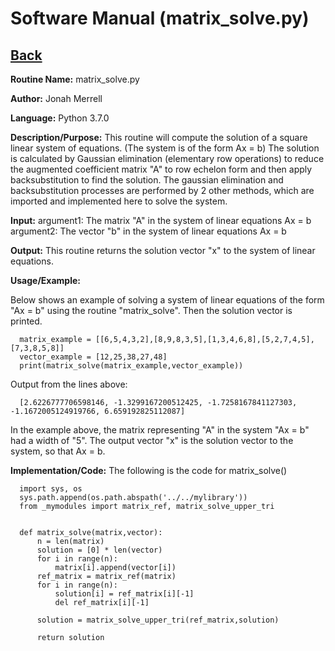 # Software Manual (matrix_solve.py)

## [Back](softwaremanual.md)

**Routine Name:**           matrix_solve.py

**Author:** Jonah Merrell

**Language:** Python 3.7.0

**Description/Purpose:** This routine will compute the solution of a square linear system of equations. (The system is of the form Ax = b)
The solution is calculated by Gaussian elimination (elementary row operations) to reduce the augmented coefficient matrix "A" to row echelon form and then apply backsubstitution to find the solution. The gaussian elimination and backsubstitution processes are performed by 2 other methods, which are imported and implemented here to solve the system.

**Input:** argument1: The matrix "A" in the system of linear equations Ax = b<br>
		   argument2: The vector "b" in the system of linear equations Ax = b

**Output:** This routine returns the solution vector "x" to the system of linear equations.

**Usage/Example:**

Below shows an example of solving a system of linear equations of the form "Ax = b" using the routine "matrix_solve".
 Then the solution vector is printed. 

      matrix_example = [[6,5,4,3,2],[8,9,8,3,5],[1,3,4,6,8],[5,2,7,4,5],[7,3,8,5,8]]
      vector_example = [12,25,38,27,48]
      print(matrix_solve(matrix_example,vector_example))

Output from the lines above:

      [2.6226777706598146, -1.3299167200512425, -1.7258167841127303, -1.1672005124919766, 6.659192825112087]

In the example above, the matrix representing "A" in the system "Ax = b" had a width of "5". The output vector "x"
 is the solution vector to the system, so that Ax = b.

**Implementation/Code:** The following is the code for matrix_solve()
      
      import sys, os
      sys.path.append(os.path.abspath('../../mylibrary'))
      from _mymodules import matrix_ref, matrix_solve_upper_tri
      
      
      def matrix_solve(matrix,vector):
          n = len(matrix)
          solution = [0] * len(vector)
          for i in range(n):
              matrix[i].append(vector[i])
          ref_matrix = matrix_ref(matrix)
          for i in range(n):
              solution[i] = ref_matrix[i][-1]
              del ref_matrix[i][-1]
      
          solution = matrix_solve_upper_tri(ref_matrix,solution)
      
          return solution
